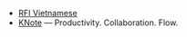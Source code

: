 - [RFI Vietnamese](http://95.81.155.3/2584/rfi_en_vietnamien/rfivietnamien.mp3)
- [KNote](http://knote.com/) — Productivity. Collaboration. Flow.

